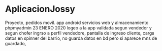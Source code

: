 # AplicacionJossy
Proyecto, pedidos movil. app android servicios web y almacenamiento phpmyadmin
23 ENERO 2020
logeo a la app validada segun vendedor y segun chofer
ingrso a perfil vendedore, pantalla de  ingreso cliente, carga datos en spinner del barrio, no guarda datos en bd pero si aparece mns de guardado, 

